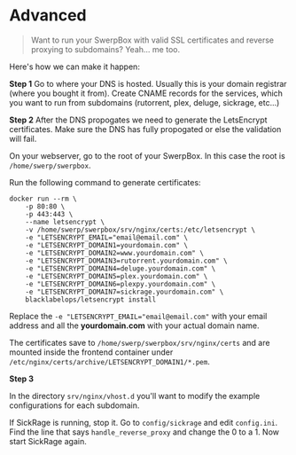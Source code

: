 # Advanced


> Want to run your SwerpBox with valid SSL certificates and reverse proxying to subdomains? Yeah... me too.

Here's how we can make it happen:

**Step 1**
Go to where your DNS is hosted. Usually this is your domain registrar (where you bought it from). Create CNAME records
for the services, which you want to run from subdomains (rutorrent, plex, deluge, sickrage, etc...)

**Step 2**
After the DNS propogates we need to generate the LetsEncrypt certificates. Make sure the DNS has fully propogated or else
the validation will fail.

On your webserver, go to the root of your SwerpBox. In this case the root is `/home/swerp/swerpbox`.

Run the following command to generate certificates:

```
docker run --rm \
    -p 80:80 \
    -p 443:443 \
    --name letsencrypt \
    -v /home/swerp/swerpbox/srv/nginx/certs:/etc/letsencrypt \
    -e "LETSENCRYPT_EMAIL="email@email.com" \
    -e "LETSENCRYPT_DOMAIN1=yourdomain.com" \
    -e "LETSENCRYPT_DOMAIN2=www.yourdomain.com" \
    -e "LETSENCRYPT_DOMAIN3=rutorrent.yourdomain.com" \
    -e "LETSENCRYPT_DOMAIN4=deluge.yourdomain.com" \
    -e "LETSENCRYPT_DOMAIN5=plex.yourdomain.com" \
    -e "LETSENCRYPT_DOMAIN6=plexpy.yourdomain.com" \
    -e "LETSENCRYPT_DOMAIN7=sickrage.yourdomain.com" \
    blacklabelops/letsencrypt install
```

Replace the `-e "LETSENCRYPT_EMAIL="email@email.com"` with your email address and all the **yourdomain.com** with your actual
domain name.

The certificates save to `/home/swerp/swerpbox/srv/nginx/certs` and are mounted inside the frontend container
under `/etc/nginx/certs/archive/LETSENCRYPT_DOMAIN1/*.pem`.

**Step 3**

In the directory `srv/nginx/vhost.d` you'll want to modify the example configurations for each subdomain.

If SickRage is running, stop it. Go to `config/sickrage` and edit `config.ini`. Find the line that says
`handle_reverse_proxy` and change the 0 to a 1. Now start SickRage again.
